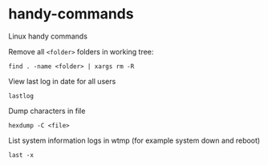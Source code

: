 # handy-commands
Linux handy commands

Remove all `<folder>` folders in working tree: 

```
find . -name <folder> | xargs rm -R
```

View last log in date for all users

```
lastlog
```

Dump characters in file

```
hexdump -C <file>
```

List system information logs in wtmp (for example system down and reboot)

```
last -x 
```
